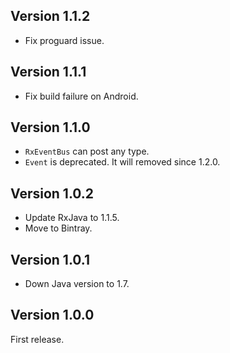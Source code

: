 Version 1.1.2
---
* Fix proguard issue.

Version 1.1.1
---
* Fix build failure on Android.

Version 1.1.0
---
* `RxEventBus` can post any type.
* `Event` is deprecated. It will removed since 1.2.0.

Version 1.0.2
---
* Update RxJava to 1.1.5.
* Move to Bintray.

Version 1.0.1
---
* Down Java version to 1.7.

Version 1.0.0
---
First release.
